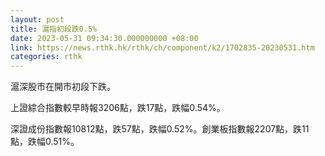 ```yaml
---
layout: post
title: 滬指初段跌0.5%
date: 2023-05-31 09:34:30.000000000 +08:00
link: https://news.rthk.hk/rthk/ch/component/k2/1702835-20230531.htm
categories: rthk
---
```


滬深股市在開市初段下跌。

上證綜合指數較早時報3206點，跌17點，跌幅0.54%。

深證成份指數報10812點，跌57點，跌幅0.52%。創業板指數報2207點，跌11點，跌幅0.51%。
